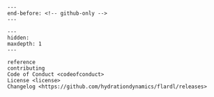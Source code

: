 ```{include} ../README.md
---
end-before: <!-- github-only -->
---
```

[license]: license
[contributor guide]: contributing
[reference]: reference

```{toctree}
---
hidden:
maxdepth: 1
---

reference
contributing
Code of Conduct <codeofconduct>
License <license>
Changelog <https://github.com/hydrationdynamics/flardl/releases>
```
